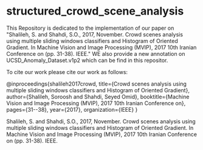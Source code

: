 # structured_crowd_scene_analysis
This Repository is dedicated to the implementation of our paper on "Shalileh, S. and Shahdi, S.O., 2017, November. Crowd scenes analysis using multiple sliding windows classifiers and Histogram of Oriented Gradient. In Machine Vision and Image Processing (MVIP), 2017 10th Iranian Conference on (pp. 31-38). IEEE." 
WE also provide a new annotation on UCSD_Anomaly_Dataset.v1p2 which can be find in this repositor.

To cite our work please cite our work as follows:

@inproceedings{shalileh2017crowd,
  title={Crowd scenes analysis using multiple sliding windows classifiers and Histogram of Oriented Gradient},
  author={Shalileh, Soroosh and Shahdi, Seyed Omid},
  booktitle={Machine Vision and Image Processing (MVIP), 2017 10th Iranian Conference on},
  pages={31--38},
  year={2017},
  organization={IEEE}
}

Shalileh, S. and Shahdi, S.O., 2017, November. Crowd scenes analysis using multiple sliding windows classifiers and Histogram of Oriented Gradient. In Machine Vision and Image Processing (MVIP), 2017 10th Iranian Conference on (pp. 31-38). IEEE.
